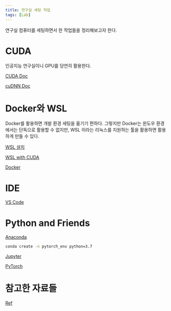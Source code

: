 ```yaml
---
title: 연구실 세팅 작업
tags: [Lab] 
---
```


연구실 컴퓨터를 세팅하면서 한 작업들을 정리해보고자 한다.

# CUDA

인공지능 연구실이니 GPU를 당연히 활용한다.

[CUDA Doc](https://docs.nvidia.com/cuda/cuda-installation-guide-microsoft-windows/)

[cuDNN Doc](https://docs.nvidia.com/deeplearning/cudnn/install-guide/index.html)

# Docker와 WSL

Docker를 활용하면 개발 환경 세팅을 옮기기 편하다.
그렇지만 Docker는 윈도우 환경에서는 단독으로 활용할 수 없지만, WSL 이라는 리눅스를 지원하는 툴을 활용하면 활용하게 만들 수 있다.

[WSL 설치](https://docs.microsoft.com/ko-kr/windows/wsl/install-win10)

[WSL with CUDA](https://docs.nvidia.com/cuda/wsl-user-guide/index.html#ch02-getting-started)

[Docker](https://docs.docker.com/desktop/windows/wsl/#develop-with-docker-and-wsl-2)

# IDE

[VS Code](https://code.visualstudio.com/)

# Python and Friends

[Anaconda](https://www.anaconda.com/products/individual)

```bash
conda create -n pytorch_env python=3.7
```

[Jupyter](https://jupyter.org/install)

[PyTorch](https://pytorch.org/get-started/locally/)

# 참고한 자료들

[Ref](https://pakalguksu.github.io/development/Anaconda%EB%A1%9C-PyTorch-%EC%84%A4%EC%B9%98%ED%95%98%EA%B3%A0-GPU-%EC%82%AC%EC%9A%A9%ED%95%98%EA%B8%B0/)